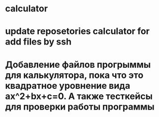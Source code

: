 # calculator
# update reposetories calculator for add files by ssh
# Добавление файлов прогрыммы для калькулятора, пока что это квадратное уровнение вида ax^2+bx+c=0. А также тесткейсы для проверки работы программы
